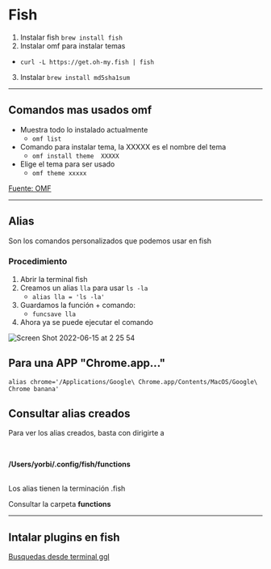 # Fish

1. Instalar fish ```brew install fish```
2. Instalar omf para instalar temas
- ```curl -L https://get.oh-my.fish | fish```
3. Instalar ```brew install md5sha1sum```

**********

## Comandos mas usados omf

- Muestra todo lo instalado actualmente
    - ```omf list```
- Comando para instalar tema, la XXXXX es el nombre del tema
    - ```omf install theme  XXXXX```
- Elige el tema para ser usado
    - ```omf theme xxxxx```



[Fuente: OMF](https://ubunlog.com/omf-personaliza-tope-fishshell/)




*********

## Alias 

Son los comandos personalizados que podemos usar en fish

### Procedimiento

1. Abrir la terminal fish
2. Creamos un alias ```lla``` para usar ```ls -la```
    - ```alias lla = 'ls -la'```
3. Guardamos la función + comando: 
    - ```funcsave lla```
4. Ahora ya se puede ejecutar el comando

![Screen Shot 2022-06-15 at 2 25 54](https://user-images.githubusercontent.com/65741972/173776084-a2c1f387-3d9d-4309-9eba-b31f7f896575.png)

## Para una APP "Chrome.app..."
~~~
alias chrome='/Applications/Google\ Chrome.app/Contents/MacOS/Google\ Chrome banana'
~~~


## Consultar alias creados

Para ver los alias creados, basta con dirigirte a 

<br>

**/Users/yorbi/.config/fish/functions**

<br>
Los alias tienen la terminación .fish

Consultar la carpeta **functions**

*****

## Intalar plugins en fish

[Busquedas desde terminal ggl](https://github.com/yo-goto/ggl.fish)
